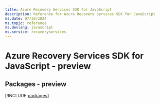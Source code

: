 ```yaml
---
title: Azure Recovery Services SDK for JavaScript
description: Reference for Azure Recovery Services SDK for JavaScript
ms.date: 07/30/2024
ms.topic: reference
ms.devlang: javascript
ms.service: recoveryservices
---
```

# Azure Recovery Services SDK for JavaScript - preview
## Packages - preview
[!INCLUDE [packages](recovery-services-index.md)]